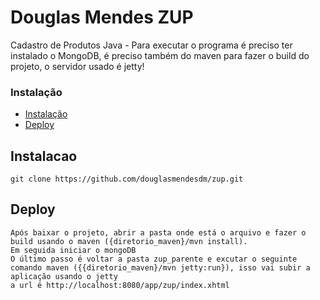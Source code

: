 # Douglas Mendes ZUP

Cadastro de Produtos Java - 
Para executar o programa é preciso ter instalado o MongoDB, é preciso também do maven para fazer o build do projeto, o servidor usado é jetty!

### Instalação

- [Instalação](#instalacao)
- [Deploy](#deploy)

<a name="instalacao"></a>
## Instalacao

```shell
git clone https://github.com/douglasmendesdm/zup.git
```

<a name="deploy"></a>
## Deploy

```shell
Após baixar o projeto, abrir a pasta onde está o arquivo e fazer o build usando o maven ({diretorio_maven}/mvn install).
Em seguida iniciar o mongoDB
O último passo é voltar a pasta zup_parente e excutar o seguinte comando maven ({{diretorio_maven}/mvn jetty:run}), isso vai subir a aplicação usando o jetty
a url é http://localhost:8080/app/zup/index.xhtml
```
